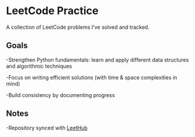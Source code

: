 # LeetCode Practice

A collection of LeetCode problems I’ve solved and tracked.

## Goals

-Strengthen Python fundamentals: learn and apply different data structures and  algorithmic techniques

-Focus on writing efficient solutions (with time & space complexities in mind)

-Build consistency by documenting progress

## Notes

-Repository synced with [LeetHub](https://github.com/QasimWani/LeetHub)
